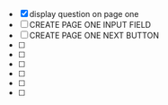 - [x] display question on page one
- [ ] CREATE PAGE ONE INPUT FIELD
- [ ] CREATE PAGE ONE NEXT BUTTON 
- [ ]
- [ ]
- [ ]
- [ ]
- [ ]
- [ ]